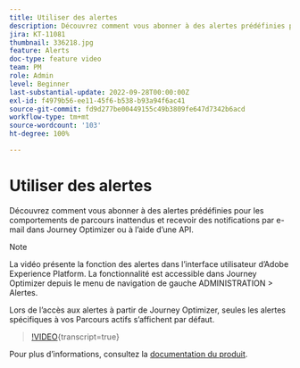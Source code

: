 ```yaml
---
title: Utiliser des alertes
description: Découvrez comment vous abonner à des alertes prédéfinies pour les comportements de parcours inattendus et recevoir des notifications par e-mail dans Journey Optimizer ou à l’aide d’une API.
jira: KT-11081
thumbnail: 336218.jpg
feature: Alerts
doc-type: feature video
team: PM
role: Admin
level: Beginner
last-substantial-update: 2022-09-28T00:00:00Z
exl-id: f4979b56-ee11-45f6-b538-b93a94f6ac41
source-git-commit: fd9d277be00449155c49b3809fe647d7342b6acd
workflow-type: tm+mt
source-wordcount: '103'
ht-degree: 100%

---
```


# Utiliser des alertes

Découvrez comment vous abonner à des alertes prédéfinies pour les comportements de parcours inattendus et recevoir des notifications par e-mail dans Journey Optimizer ou à l’aide d’une API.

>[!NOTE]
>
>La vidéo présente la fonction des alertes dans l’interface utilisateur d’Adobe Experience Platform. La fonctionnalité est accessible dans Journey Optimizer depuis le menu de navigation de gauche ADMINISTRATION > Alertes.
>
>
>Lors de l’accès aux alertes à partir de Journey Optimizer, seules les alertes spécifiques à vos Parcours actifs s’affichent par défaut.

>[!VIDEO](https://video.tv.adobe.com/v/336218?quality=12&learn=on){transcript=true}

Pour plus d’informations, consultez la [documentation du produit](https://experienceleague.adobe.com/docs/journey-optimizer/using/reporting/alerts.html?lang=fr).
